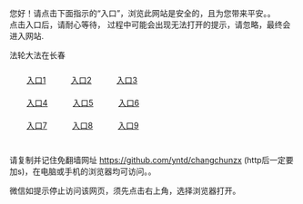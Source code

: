 您好！请点击下面指示的“入口”，浏览此网站是安全的，且为您带来平安。。 <br/>
点击入口后，请耐心等待， 过程中可能会出现无法打开的提示，请忽略，最终会进入网站. </br>

法轮大法在长春<br/>
<div style="padding:10px"><a style="margin:20px" target="_blank" href="https://dlu4ee4z6ywd5.cloudfront.net/2Qpsp?uvynxvvj" id="ccLink1" rel="nofollow">入口1</a> <a target="_blank" style="margin:20px" href="https://dhbtheqatpjth.cloudfront.net/2Qpsp?jvgouuj" id="ccLink2" rel="nofollow">入口2</a> <a style="margin:20px" target="_blank" href="https://d1cy2azgfbtb0b.cloudfront.net/2Qpsp?jkpms" id="ccLink3" rel="nofollow">入口3</a></div>

<div style="padding:10px" ><a style="margin:20px" target="_blank" href="https://dlu4ee4z6ywd5.cloudfront.net/2Qpsp?uvynxvvj" id="ccLink4" rel="nofollow">入口4</a> <a style="margin:20px" href="https://dhbtheqatpjth.cloudfront.net/2Qpsp?jvgouuj" target="_blank" id="ccLink5" rel="nofollow">入口5</a> <a style="margin:20px" href="https://d1cy2azgfbtb0b.cloudfront.net/2Qpsp?jkpms" target="_blank" id="ccLink6" rel="nofollow">入口6</a></div>

<div style="padding:10px"><a style="margin:20px" target="_blank" href="https://dlu4ee4z6ywd5.cloudfront.net/2Qpsp?uvynxvvj" id="ccLink7" rel="nofollow">入口7</a> <a style="margin:20px" href="https://dhbtheqatpjth.cloudfront.net/2Qpsp?jvgouuj" target="_blank" id="ccLink8" rel="nofollow">入口8</a> <a style="margin:20px" target="_blank" href="https://d1cy2azgfbtb0b.cloudfront.net/2Qpsp?jkpms" id="ccLink9" rel="nofollow">入口9</a></div>

<br/>



请复制并记住免翻墙网址 https://github.com/yntd/changchunzx (http后一定要加s)，在电脑或手机的浏览器均可访问。。<br/>

微信如提示停止访问该网页，须先点击右上角，选择浏览器打开。
